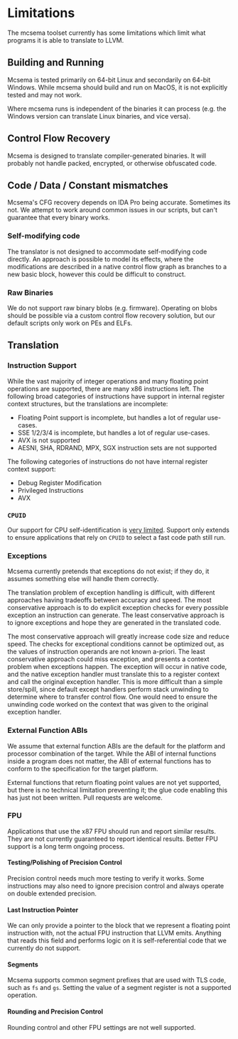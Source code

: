 # Limitations 

The mcsema toolset currently has some limitations which limit what programs it is able to translate to LLVM. 

## Building and Running

Mcsema is tested primarily on 64-bit Linux and secondarily on 64-bit Windows. While mcsema should build and run on MacOS, it is not explicitly tested and may not work.

Where mcsema runs is independent of the binaries it can process (e.g. the Windows version can translate Linux binaries, and vice versa).

## Control Flow Recovery

Mcsema is designed to translate compiler-generated binaries. It will probably not handle packed, encrypted, or otherwise obfuscated code.

## Code / Data / Constant mismatches

Mcsema's CFG recovery depends on IDA Pro being accurate. Sometimes its not. We attempt to work around common issues in our scripts, but can't guarantee that every binary works.

### Self-modifying code

The translator is not designed to accommodate self-modifying code directly. An approach is possible to model its effects, where the modifications are described in a native control flow graph as branches to a new basic block, however this could be difficult to construct. 

### Raw Binaries

We do not support raw binary blobs (e.g. firmware). Operating on blobs should be possible via a custom control flow recovery solution, but our default scripts only work on PEs and ELFs.

## Translation

### Instruction Support

While the vast majority of integer operations and many floating point operations are supported, there are many x86 instructions left. The following broad categories of instructions have support in internal register context structures, but the translations are incomplete:

- Floating Point support is incomplete, but handles a lot of regular use-cases.
- SSE 1/2/3/4 is incomplete, but handles a lot of regular use-cases.
- AVX is not supported
- AESNI, SHA, RDRAND, MPX, SGX instruction sets are not supported

The following categories of instructions do not have internal register context support:

- Debug Register Modification
- Privileged Instructions
- AVX

### `CPUID`

Our support for CPU self-identification is [very limited](https://github.com/trailofbits/mcsema/blob/master/mcsema/Arch/X86/Semantics/Misc.cpp). Support only extends to ensure applications that rely on `CPUID` to select a fast code path still run.

### Exceptions

Mcsema currently pretends that exceptions do not exist; if they do, it assumes something else will handle them correctly.

The translation problem of exception handling is difficult, with different approaches having tradeoffs between accuracy and speed. The most conservative approach is to do explicit exception checks for every possible exception an instruction can generate. The least conservative approach is to ignore exceptions and hope they are generated in the translated code.

The most conservative approach will greatly increase code size and reduce speed. The checks for exceptional conditions cannot be optimized out, as the values of instruction operands are not known a-priori. The least conservative approach could miss exception, and presents a context problem when exceptions happen. The exception will occur in native code, and the native exception handler must translate this to a register context and call the original exception handler. This is more difficult than a simple store/spill, since default except handlers perform stack unwinding to determine where to transfer control flow. One would need to ensure the unwinding code worked on the context that was given to the original exception handler.

### External Function ABIs

We assume that external function ABIs are the default for the platform and processor combination of the target. While the ABI of internal functions inside a program does not matter, the ABI of external functions has to conform to the specification for the target platform. 

External functions that return floating point values are not yet supported, but there is no technical limitation preventing it; the glue code enabling this has just not been written. Pull requests are welcome.

### FPU

Applications that use the x87 FPU should run and report similar results. They are not currently guaranteed to report identical results. Better FPU support is a long term ongoing process.

#### Testing/Polishing of Precision Control 

Precision control needs much more testing to verify it works. Some instructions may also need to ignore precision control and always operate on double extended precision.

#### Last Instruction Pointer 

We can only provide a pointer to the block that we represent a floating point instruction with, not the actual FPU instruction that LLVM emits. Anything that reads this field and performs logic on it is self-referential code that we currently do not support.

#### Segments 

Mcsema supports common segment prefixes that are used with TLS code, such as `fs` and `gs`. Setting the value of a segment register is not a supported operation.

#### Rounding and Precision Control

Rounding control and other FPU settings are not well supported.

